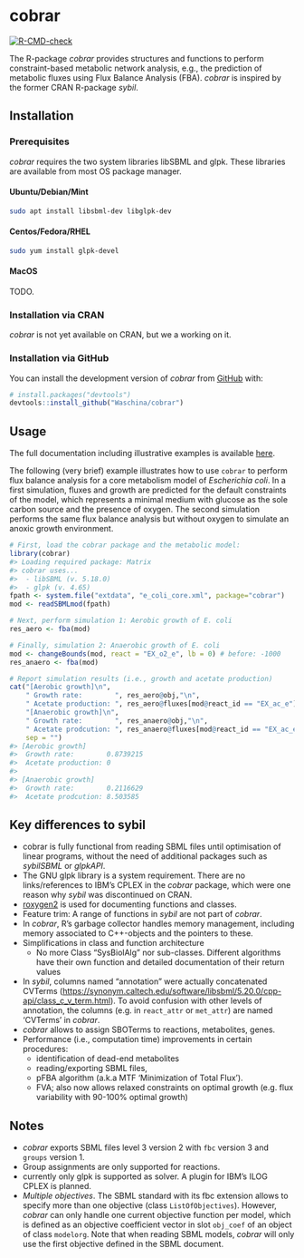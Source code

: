 
<!-- README.md is generated from README.Rmd. Please edit that file -->

# cobrar

<!-- badges: start -->

[![R-CMD-check](https://github.com/Waschina/cobrar/actions/workflows/R-CMD-check.yaml/badge.svg)](https://github.com/Waschina/cobrar/actions/workflows/R-CMD-check.yaml)
<!-- badges: end -->

The R-package *cobrar* provides structures and functions to perform
constraint-based metabolic network analysis, e.g., the prediction of
metabolic fluxes using Flux Balance Analysis (FBA). *cobrar* is inspired
by the former CRAN R-package *sybil*.

## Installation

### Prerequisites

*cobrar* requires the two system libraries libSBML and glpk. These
libraries are available from most OS package manager.

#### Ubuntu/Debian/Mint

``` sh
sudo apt install libsbml-dev libglpk-dev
```

#### Centos/Fedora/RHEL

``` sh
sudo yum install glpk-devel
```

#### MacOS

TODO.

### Installation via CRAN

*cobrar* is not yet available on CRAN, but we a working on it.

### Installation via GitHub

You can install the development version of *cobrar* from
[GitHub](https://github.com/) with:

``` r
# install.packages("devtools")
devtools::install_github("Waschina/cobrar")
```

## Usage

The full documentation including illustrative examples is available
[here](https://waschina.github.io/cobrar/).

The following (very brief) example illustrates how to use `cobrar` to
perform flux balance analysis for a core metabolism model of
*Escherichia coli*. In a first simulation, fluxes and growth are
predicted for the default constraints of the model, which represents a
minimal medium with glucose as the sole carbon source and the presence
of oxygen. The second simulation performs the same flux balance analysis
but without oxygen to simulate an anoxic growth environment.

``` r
# First, load the cobrar package and the metabolic model:
library(cobrar)
#> Loading required package: Matrix
#> cobrar uses...
#>  - libSBML (v. 5.18.0)
#>  - glpk (v. 4.65)
fpath <- system.file("extdata", "e_coli_core.xml", package="cobrar")
mod <- readSBMLmod(fpath)

# Next, perform simulation 1: Aerobic growth of E. coli
res_aero <- fba(mod)

# Finally, simulation 2: Anaerobic growth of E. coli
mod <- changeBounds(mod, react = "EX_o2_e", lb = 0) # before: -1000
res_anaero <- fba(mod)

# Report simulation results (i.e., growth and acetate production)
cat("[Aerobic growth]\n",
    " Growth rate:        ", res_aero@obj,"\n",
    " Acetate production: ", res_aero@fluxes[mod@react_id == "EX_ac_e"],"\n\n",
    "[Anaerobic growth]\n",
    " Growth rate:        ", res_anaero@obj,"\n",
    " Acetate prodcution: ", res_anaero@fluxes[mod@react_id == "EX_ac_e"],"\n",
    sep = "")
#> [Aerobic growth]
#>  Growth rate:        0.8739215
#>  Acetate production: 0
#> 
#> [Anaerobic growth]
#>  Growth rate:        0.2116629
#>  Acetate prodcution: 8.503585
```

## Key differences to sybil

- cobrar is fully functional from reading SBML files until optimisation
  of linear programs, without the need of additional packages such as
  *sybilSBML* or *glpkAPI*.
- The GNU glpk library is a system requirement. There are no
  links/references to IBM’s CPLEX in the *cobrar* package, which were
  one reason why *sybil* was discontinued on CRAN.
- [roxygen2](https://roxygen2.r-lib.org/) is used for documenting
  functions and classes.
- Feature trim: A range of functions in *sybil* are not part of
  *cobrar*.
- In *cobrar*, R’s garbage collector handles memory management,
  including memory associated to C++-objects and the pointers to these.
- Simplifications in class and function architecture
  - No more Class “SysBiolAlg” nor sub-classes. Different algorithms
    have their own function and detailed documentation of their return
    values
- In *sybil*, columns named “annotation” were actually concatenated
  CVTerms
  (<https://synonym.caltech.edu/software/libsbml/5.20.0/cpp-api/class_c_v_term.html>).
  To avoid confusion with other levels of annotation, the columns
  (e.g. in `react_attr` or `met_attr`) are named ‘CVTerms’ in *cobrar*.
- *cobrar* allows to assign SBOTerms to reactions, metabolites, genes.
- Performance (i.e., computation time) improvements in certain
  procedures:
  - identification of dead-end metabolites
  - reading/exporting SBML files,
  - pFBA algorithm (a.k.a MTF ‘Minimization of Total Flux’).
  - FVA; also now allows relaxed constraints on optimal growth
    (e.g. flux variability with 90-100% optimal growth)

## Notes

- *cobrar* exports SBML files level 3 version 2 with `fbc` version 3 and
  `groups` version 1.
- Group assignments are only supported for reactions.
- currently only glpk is supported as solver. A plugin for IBM’s ILOG
  CPLEX is planned.
- *Multiple objectives*. The SBML standard with its fbc extension allows
  to specify more than one objective (class `ListOfObjectives`).
  However, *cobrar* can only handle one current objective function per
  model, which is defined as an objective coefficient vector in slot
  `obj_coef` of an object of class `modelorg`. Note that when reading
  SBML models, *cobrar* will only use the first objective defined in the
  SBML document.
